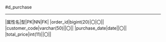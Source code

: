 #d_purchase
*****
|属性名|型|PK|NN|FK|
|order_id|bigint(20)|〇|〇||
|customer_code|varchar(50)||〇||
|purchase_date|date||〇||
|total_price|int(11)||〇||
